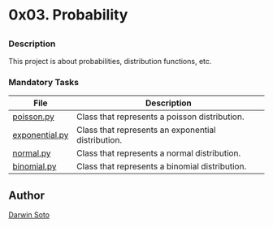 # 0x03. Probability

##

### Description

This project is about probabilities, distribution functions, etc.

### Mandatory Tasks

| File | Description |
| ------ | ------ |
| [poisson.py](poisson.py) | Class that represents a poisson distribution. |
| [exponential.py](exponential.py) | Class that represents an exponential distribution. |
| [normal.py](normal.py) | Class that represents a normal distribution. |
| [binomial.py](binomial.py) | Class that represents a binomial distribution. |


## Author

[Darwin Soto](https://twitter.com/darutos)
